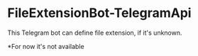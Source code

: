 # FileExtensionBot-TelegramApi

This Telegram bot can define file extension, if it's unknown.

*For now it's not available
